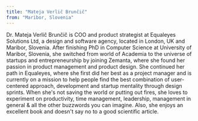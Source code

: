 ```yaml
---
title: "Mateja Verlič Brunčič"
from: "Maribor, Slovenia"
---
```


Dr. Mateja Verlič Brunčič is COO and product strategist at Equaleyes Solutions Ltd, a design and software agency, located in London, UK and Maribor, Slovenia. After finishing PhD in Computer Science at University of Maribor, Slovenia, she switched from world of Academia to the universe of startups and entrepreneurship by joining Zemanta, where she found her passion in product management and product design. She continued her path in Equaleyes, where she first did her best as a project manager and is currently on a mission to help people find the best combination of user-centered approach, development and startup mentality through design sprints. When she's not saving the world or putting out fires, she loves to experiment on productivity, time management, leadership, management in general & all the other buzzwords you can imagine. Also, she enjoys an excellent book and doesn't say no to a good scientific article.
